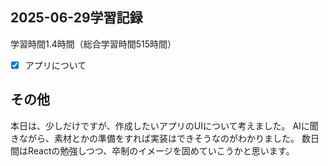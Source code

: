 ## 2025-06-29学習記録
学習時間1.4時間（総合学習時間515時間）

  - [x] アプリについて
  
  ## その他
本日は、少しだけですが、作成したいアプリのUIについて考えました。
AIに聞きながら、素材とかの準備をすれば実装はできそうなのがわかりました。
数日間はReactの勉強しつつ、卒制のイメージを固めていこうかと思います。